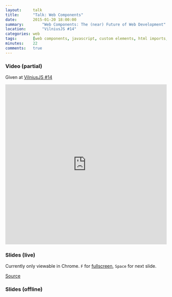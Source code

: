 ```yaml
---
layout:     talk
title:      "Talk: Web Components"
date:       2015-01-20 18:00:00
summary:		"Web Components: The (near) Future of Web Development"
location:		"VilniusJS #14"
categories: web
tags:       [web components, javascript, custom elements, html imports, shadow dom, templates, talk]
minutes:    22
comments:   true
---
```

### Video (partial)

Given at [VilniusJS #14](http://vilniusjs.lt/2015/01/20/meetup14.html)

<iframe width="100%" height="500" src="https://www.youtube.com/embed/-DYY-bOp2aM" frameborder="0" allowfullscreen></iframe>

### Slides (live)

Currently only viewable in Chrome. `F` for [fullscreen](/talk-web-components/), `Space` for next slide.

<style>
.hidden {display: none}
</style>

<iframe src="/talk-web-components/" class="hidden"
				frameborder="0" allowfullscreen
				style="width: 100%; height: 500px">
</iframe>

<script>
var supportsTemplate = 'content' in document.createElement('template'),
		supportsCustomElements = 'registerElement' in document,
		supportsHtmlImports = 'import' in document.createElement('link'),
		supportsShadowDom = 'createShadowRoot' in document.body;
if (supportsTemplate && supportsCustomElements && supportsHtmlImports && supportsShadowDom) {
	document.querySelector('.hidden').className = '';
}
</script>

<a href="http://github.com/nikaspran/talk-web-components" target="_blank">Source</a>

### Slides (offline)

<script async class="speakerdeck-embed" data-id="a7466f5082520132d5404ee58d225789" data-ratio="1.6" src="//speakerdeck.com/assets/embed.js"></script>
